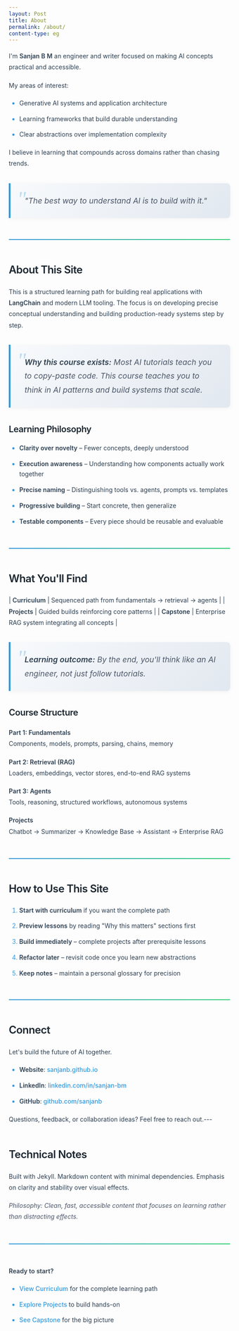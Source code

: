 ```yaml
---
layout: Post
title: About
permalink: /about/
content-type: eg
---
```


I'm **Sanjan B M** an engineer and writer focused on making AI concepts practical and accessible.

My areas of interest:

- Generative AI systems and application architecture
- Learning frameworks that build durable understanding
- Clear abstractions over implementation complexity

I believe in learning that compounds across domains rather than chasing trends.

> _"The best way to understand AI is to build with it."_

---

## About This Site

This is a structured learning path for building real applications with **LangChain** and modern LLM tooling. The focus is on developing precise conceptual understanding and building production-ready systems step by step.

> **Why this course exists:** Most AI tutorials teach you to copy-paste code. This course teaches you to _think_ in AI patterns and build systems that scale.

### Learning Philosophy

- **Clarity over novelty** – Fewer concepts, deeply understood
- **Execution awareness** – Understanding how components actually work together
- **Precise naming** – Distinguishing tools vs. agents, prompts vs. templates
- **Progressive building** – Start concrete, then generalize
- **Testable components** – Every piece should be reusable and evaluable

---

## What You'll Find

| **Curriculum** | Sequenced path from fundamentals → retrieval → agents |
| **Projects** | Guided builds reinforcing core patterns |
| **Capstone** | Enterprise RAG system integrating all concepts |

> **Learning outcome:** By the end, you'll think like an AI engineer, not just follow tutorials.

### Course Structure

**Part 1: Fundamentals**  
Components, models, prompts, parsing, chains, memory

**Part 2: Retrieval (RAG)**  
Loaders, embeddings, vector stores, end-to-end RAG systems

**Part 3: Agents**  
Tools, reasoning, structured workflows, autonomous systems

**Projects**  
Chatbot → Summarizer → Knowledge Base → Assistant → Enterprise RAG

---

## How to Use This Site

1. **Start with curriculum** if you want the complete path
2. **Preview lessons** by reading "Why this matters" sections first
3. **Build immediately** – complete projects after prerequisite lessons
4. **Refactor later** – revisit code once you learn new abstractions
5. **Keep notes** – maintain a personal glossary for precision

---

## Connect

Let's build the future of AI together.

- **Website**: [sanjanb.github.io](https://sanjanb.github.io/)
- **LinkedIn**: [linkedin.com/in/sanjan-bm](https://www.linkedin.com/in/sanjan-bm/)
- **GitHub**: [github.com/sanjanb](https://github.com/sanjanb)

Questions, feedback, or collaboration ideas? Feel free to reach out.---

## Technical Notes

Built with Jekyll. Markdown content with minimal dependencies. Emphasis on clarity and stability over visual effects.

_Philosophy: Clean, fast, accessible content that focuses on learning rather than distracting effects._

---

**Ready to start?**

- [View Curriculum](/langchain/curriculum/) for the complete learning path
- [Explore Projects](/langchain/projects/) to build hands-on
- [See Capstone](/langchain/projects/capstone-enterprise-rag/) for the big picture

<style>
/* Professional, sleek styling */
body {
    font-family: -apple-system, BlinkMacSystemFont, 'Segoe UI', Roboto, Oxygen, Ubuntu, Cantarell, sans-serif;
    line-height: 1.7;
    color: #2c3e50;
}

h1, h2, h3 {
    color: #1a252f;
    font-weight: 600;
    letter-spacing: -0.025em;
}

h1 {
    font-size: 2.25rem;
    margin-bottom: 1.5rem;
    border-bottom: 3px solid #3498db;
    padding-bottom: 0.5rem;
}

h2 {
    font-size: 1.5rem;
    margin-top: 3rem;
    margin-bottom: 1rem;
}

h3 {
    font-size: 1.25rem;
    margin-top: 2rem;
    margin-bottom: 0.75rem;
}

/* Sleek table design */
table {
    width: 100%;
    border-collapse: collapse;
    margin: 2rem 0;
    background: #ffffff;
    border-radius: 12px;
    overflow: hidden;
    box-shadow: 0 4px 20px rgba(0, 0, 0, 0.08);
    border: 1px solid #e8ecf4;
}

table td {
    padding: 1.25rem 1.5rem;
    border-bottom: 1px solid #f1f4f8;
    vertical-align: top;
    transition: background-color 0.2s ease;
}

table tr:hover td {
    background-color: #f8fafc;
}

table td:first-child {
    font-weight: 600;
    white-space: nowrap;
    width: 140px;
    background: linear-gradient(135deg, #667eea 0%, #764ba2 100%);
    color: white;
    border-right: 1px solid #e8ecf4;
}

table tr:hover td:first-child {
    background: linear-gradient(135deg, #5a67d8 0%, #6b46c1 100%);
}

/* Clean horizontal rules */
hr {
    border: none;
    height: 2px;
    background: linear-gradient(90deg, #3498db, #2ecc71);
    margin: 3rem 0;
    border-radius: 1px;
}

/* Professional lists */
ul {
    padding-left: 1.5rem;
}

li {
    margin: 0.75rem 0;
    line-height: 1.7;
    position: relative;
}

li::marker {
    color: #3498db;
}

/* Sophisticated links */
a {
    color: #3498db;
    text-decoration: none;
    transition: all 0.2s ease;
    font-weight: 500;
}

a:hover {
    color: #2980b9;
    text-decoration: underline;
    text-decoration-thickness: 2px;
    text-underline-offset: 3px;
}

/* Elegant blockquotes */
blockquote {
    background: linear-gradient(135deg, #f8fafc 0%, #e2e8f0 100%);
    border-left: 4px solid #3498db;
    margin: 2rem 0;
    padding: 1.5rem 2rem;
    border-radius: 0 8px 8px 0;
    font-style: italic;
    color: #4a5568;
    position: relative;
    box-shadow: 0 2px 10px rgba(0, 0, 0, 0.05);
}

blockquote::before {
    content: '"';
    position: absolute;
    top: -5px;
    left: 15px;
    font-size: 3rem;
    color: #3498db;
    opacity: 0.3;
    font-family: Georgia, serif;
}

blockquote p {
    margin: 0;
    font-size: 1.1rem;
}

blockquote strong {
    color: #2c3e50;
    font-weight: 600;
}

/* Professional call-to-action buttons */
p > a {
    display: inline-block;
    margin: 0.5rem 1rem 0.5rem 0;
    padding: 0.875rem 1.75rem;
    background: linear-gradient(135deg, #667eea 0%, #764ba2 100%);
    color: white;
    border-radius: 8px;
    text-decoration: none;
    font-size: 0.925rem;
    font-weight: 600;
    transition: all 0.3s ease;
    border: none;
    box-shadow: 0 4px 15px rgba(102, 126, 234, 0.25);
    letter-spacing: 0.025em;
}

p > a:hover {
    background: linear-gradient(135deg, #5a67d8 0%, #6b46c1 100%);
    transform: translateY(-2px);
    box-shadow: 0 8px 25px rgba(102, 126, 234, 0.35);
    color: white;
    text-decoration: none;
}

/* Typography refinements */
p {
    margin: 1rem 0;
    line-height: 1.8;
}

strong {
    font-weight: 600;
    color: #2c3e50;
}

em {
    font-style: italic;
    color: #4a5568;
}

/* Responsive design */
@media (max-width: 768px) {
    h1 {
        font-size: 1.875rem;
    }
    
    table td {
        padding: 1rem;
    }
    
    table td:first-child {
        width: 120px;
        font-size: 0.875rem;
    }
    
    blockquote {
        margin: 1.5rem 0;
        padding: 1rem 1.5rem;
    }
    
    p > a {
        display: block;
        margin: 0.75rem 0;
        text-align: center;
    }
}

@media (max-width: 480px) {
    table td:first-child {
        width: 100px;
        padding: 0.75rem;
    }
    
    blockquote::before {
        font-size: 2rem;
        top: 0;
    }
}
</style>
